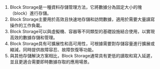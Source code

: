 1. Block Storage是一種資料存儲管理方法，它將數據分為固定大小的塊（block）進行存儲。
2. Block Storage主要用於高效且快速地存儲和訪問數據，適用於需要大量讀寫操作的工作負載。
3. Block Storage可以與虛擬機、容器等不同類型的基礎設施結合使用，以實現高效的數據存儲和管理。
4. Block Storage具有可擴展性和高可用性，可根據需要對存儲容量進行擴展或縮減，同時提供故障容忍、故障恢復等功能。
5. 與其他存儲解決方案相比，Block Storage通常具有更低的讀取和寫入延遲，並且更適合需要即時數據存取的應用場景。